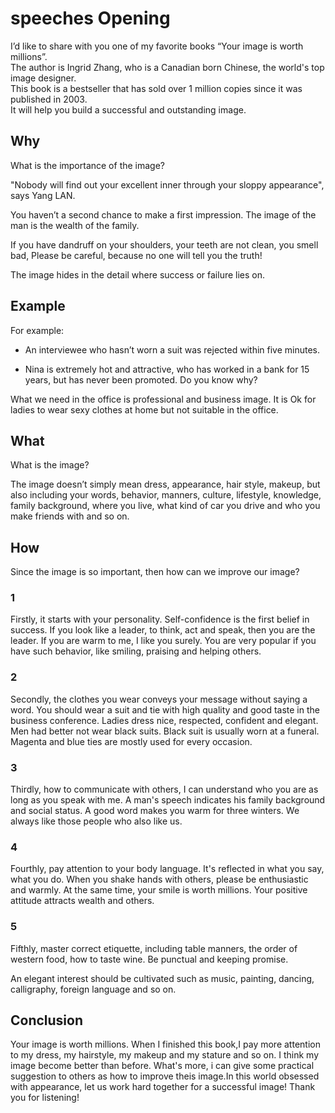 # speeches Opening

I’d like to share with you one of my favorite books “Your image is worth millions”.  
The author is Ingrid Zhang, who is a Canadian born Chinese, the world's top image designer.  
This book is a bestseller that has sold over 1 million copies since it was published in 2003.  
It will help you build a successful and outstanding image.


## Why

What is the importance of the image?

"Nobody will find out your excellent inner through your sloppy appearance", says Yang LAN. 

You haven’t a second chance to make a first impression. The image of the man is the wealth of the family.

If you have dandruff on your shoulders, your teeth are not clean, you smell bad, Please be careful, because no one will tell you the truth!

The image hides in the detail where success or failure lies on.

## Example

For example:
- An interviewee who hasn’t worn a suit was rejected within five minutes.

- Nina is extremely hot and attractive, who has worked in a bank for 15 years, but has never been promoted.
Do you know why?


What we need in the office is professional and business image. 
It is Ok for ladies to wear sexy clothes at home but not suitable in the office.

## What

What is the image?

The image doesn’t simply mean dress, appearance, hair style, makeup, 
but also including your words, behavior, manners, culture, lifestyle, knowledge, family background, 
where you live, 
what kind of car you drive and who you make friends with and so on.

## How

Since the image is so important, then how can we improve our image?

### 1


Firstly, it starts with your personality. 
Self-confidence is the first belief in success. 
If you look like a leader, to think, act and speak, then you are the leader.
If you are warm to me, I like you surely. 
You are very popular if you have such behavior, like smiling, praising and helping others.

### 2


Secondly, the clothes you wear conveys your message without saying a word. 
You should wear a suit and tie with high quality and good taste in the business conference. 
Ladies dress nice, respected, confident and elegant. 
Men had better not wear black suits. Black suit is usually worn at a funeral. 
Magenta and blue ties are mostly used for every occasion.

### 3

Thirdly, how to communicate with others, I can understand who you are as long as you speak with me. A man's speech indicates his family background and social status. A good word makes you warm for three winters. We always like those people who also like us.

### 4 

Fourthly, pay attention to your body language. 
It's reflected in what you say, what you do. 
When you shake hands with others, please be enthusiastic and warmly. 
At the same time, your smile is worth millions. 
Your positive attitude attracts wealth and others.

### 5 


Fifthly, master correct etiquette, including table manners, the order of western food, how to taste wine.
Be punctual and keeping promise. 

An elegant interest should be cultivated such as music, painting, dancing, calligraphy, foreign language and so on.


## Conclusion
Your image is worth millions. When I finished this book,I pay more attention to my dress, my hairstyle, my makeup and my stature and so on. I think my image become better than before. What's more, i can give some practical suggestion to others as how to improve theis image.In this world obsessed with appearance, let us work hard together for a successful image! Thank you for listening!
